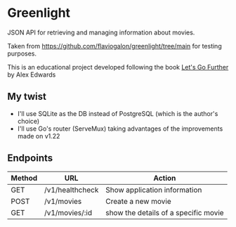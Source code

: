 # Greenlight
JSON API for retrieving and managing information about movies.

Taken from https://github.com/flaviogalon/greenlight/tree/main for testing purposes.



This is an educational project developed following the book [Let's Go Further](https://lets-go-further.alexedwards.net/) by Alex Edwards

## My twist
- I'll use SQLite as the DB instead of PostgreSQL (which is the author's choice)
- I'll use Go's router (ServeMux) taking advantages of the improvements made on v1.22

## Endpoints
| Method | URL             | Action                               |
| ------ | --------------- | ------------------------------------ |
| GET    | /v1/healthcheck | Show application information         |
| POST   | /v1/movies      | Create a new movie                   |
| GET    | /v1/movies/:id  | show the details of a specific movie |
